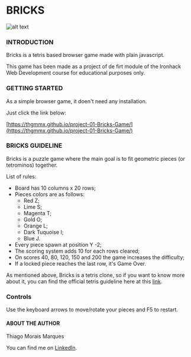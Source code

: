# BRICKS
![alt text](https://github.com/THGMMX/project-01-Bricks-Game/blob/main/assets/bricks%20logo.png)

### INTRODUCTION
Bricks is a tetris based browser game made with plain javascript.

This game has been made as a project of de firt module of the Ironhack Web Development course for educational purposes only.


### GETTING STARTED
As a simple browser game, it doen't need any installation. 

Just click the link below:
 
[https://thgmmx.github.io/project-01-Bricks-Game/](https://thgmmx.github.io/project-01-Bricks-Game/)

### BRICKS GUIDELINE
Bricks is a puzzle game where the main goal is to fit geometric pieces (or tetrominos) together.

List of rules:

* Board has 10 columns x 20 rows;
* Pieces colors are as follows:
	* Red Z;
	* Lime S;
	* Magenta T;
	* Gold O;
	* Orange L;
	* Dark Tuquoise I;
	* Blue J.
* Every piece spawn at position Y -2;
* The scoring system adds 10 for each rows cleared;
* On scores 40, 80, 120, 150 and 200 the game increases the difficulty;
* If a locked piece reaches the last row, it's Game Over.

As mentioned above, Bricks is a tetris clone, so if you want to know more about it, you can find the official tetris guideline here at this [link](https://www.dropbox.com/s/g55gwls0h2muqzn/tetris%20guideline%20docs%202009.zip?dl=0&file_subpath=%2F2009+Tetris+Design+Guideline.pdf).

### Controls
Use the keyboard arrows to move/rotate your pieces and F5 to restart. 

#### ABOUT THE AUTHOR
Thiago Morais Marques

You can find me on [LinkedIn](www.linkedin.com/in/thiago-morais-marques). 
